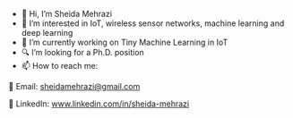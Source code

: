 - 👋 Hi, I’m Sheida Mehrazi
- 👀 I’m interested in IoT, wireless sensor networks, machine learning and deep learning
- 🔨 I’m currently working on Tiny Machine Learning in IoT
- 🔍 I’m looking for a Ph.D. position
- 📫 How to reach me:

📧 Email: sheidamehrazi@gmail.com

🔵 LinkedIn: www.linkedin.com/in/sheida-mehrazi



<!---
sheidamehrazi73/sheidamehrazi73 is a ✨ special ✨ repository because its `README.md` (this file) appears on your GitHub profile.
You can click the Preview link to take a look at your changes.
--->
